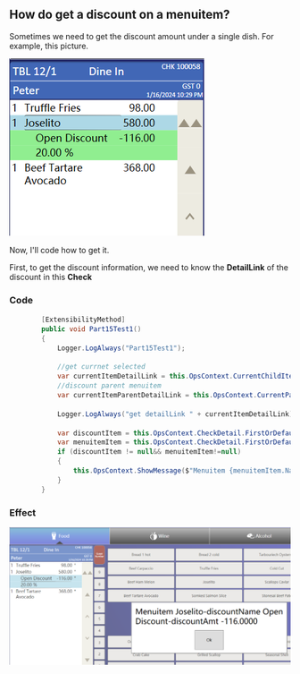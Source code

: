 ## How do  get a discount on a menuitem?

Sometimes we need to get the discount amount under a single dish. For example, this picture.

![image-20240116223307849](./images/image-20240116223307849.png)

Now, I'll code how to get it.

First, to get the discount information, we need to know the **DetailLink** of the discount in this **Check**

### Code

```c#
        [ExtensibilityMethod]
        public void Part15Test1()
        {
            Logger.LogAlways("Part15Test1");

            //get currnet selected
            var currentItemDetailLink = this.OpsContext.CurrentChildItem;
            //discount parent menuitem
            var currentItemParentDetailLink = this.OpsContext.CurrentParentItem;

            Logger.LogAlways("get detailLink " + currentItemDetailLink);

            var discountItem = this.OpsContext.CheckDetail.FirstOrDefault(f => f.DetailLink == currentItemDetailLink);
            var menuitemItem = this.OpsContext.CheckDetail.FirstOrDefault(f => f.DetailLink == currentItemParentDetailLink);
            if (discountItem != null&& menuitemItem!=null)
            {
                this.OpsContext.ShowMessage($"Menuitem {menuitemItem.Name}-discountName {discountItem.Name}-discountAmt {discountItem.Total}");
            }
        }
```



### Effect

![image-20240116225855430](./images/image-20240116225855430.png)